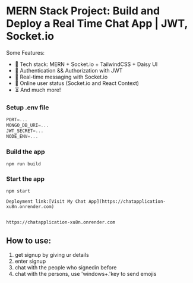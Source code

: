 # MERN Stack Project: Build and Deploy a Real Time Chat App | JWT, Socket.io



Some Features:

-   🌟 Tech stack: MERN + Socket.io + TailwindCSS + Daisy UI
-   🎃 Authentication && Authorization with JWT
-   👾 Real-time messaging with Socket.io
-   🚀 Online user status (Socket.io and React Context)
-   ⏳ And much more!

### Setup .env file

```js
PORT=...
MONGO_DB_URI=...
JWT_SECRET=...
NODE_ENV=...
```

### Build the app

```shell
npm run build
```

### Start the app

```shell
npm start
```

```
Deployment link:[Visit My Chat App](https://chatapplication-xu8n.onrender.com)


https://chatapplication-xu8n.onrender.com
```

## How to use:
1. get signup by giving ur details
2. enter signup
3. chat with the people who signedin before
4. chat with the persons, use 'windows+.'key to send emojis
   



